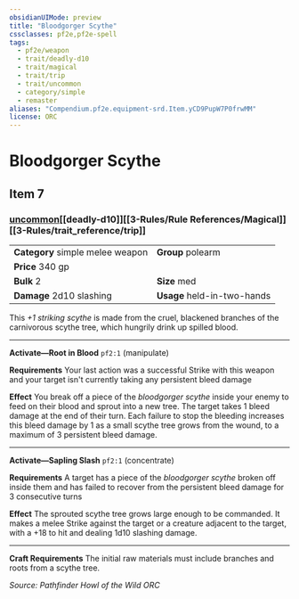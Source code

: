 ```yaml
---
obsidianUIMode: preview
title: "Bloodgorger Scythe"
cssclasses: pf2e,pf2e-spell
tags:
  - pf2e/weapon
  - trait/deadly-d10
  - trait/magical
  - trait/trip
  - trait/uncommon
  - category/simple
  - remaster
aliases: "Compendium.pf2e.equipment-srd.Item.yCD9PupW7P0frwMM"
license: ORC
---
```

# Bloodgorger Scythe
## Item 7
### [uncommon](uncommon.md "Uncommon Rarity Trait")[[deadly-d10]][[3-Rules/Rule References/Magical]][[3-Rules/trait_reference/trip]]

|  |  |
| -- | -- |
| **Category** simple melee weapon | **Group** polearm |
| **Price** 340 gp |  |
| **Bulk** 2 | **Size** med |
| **Damage** 2d10 slashing  | **Usage** held-in-two-hands |



This _+1 striking scythe_ is made from the cruel, blackened branches of the carnivorous scythe tree, which hungrily drink up spilled blood.

* * *

**Activate—Root in Blood** `pf2:1` (manipulate)

**Requirements** Your last action was a successful Strike with this weapon and your target isn't currently taking any persistent bleed damage

**Effect** You break off a piece of the _bloodgorger scythe_ inside your enemy to feed on their blood and sprout into a new tree. The target takes 1 bleed damage at the end of their turn. Each failure to stop the bleeding increases this bleed damage by 1 as a small scythe tree grows from the wound, to a maximum of 3 persistent bleed damage.

* * *

**Activate—Sapling Slash** `pf2:1` (concentrate)

**Requirements** A target has a piece of the _bloodgorger scythe_ broken off inside them and has failed to recover from the persistent bleed damage for 3 consecutive turns

**Effect** The sprouted scythe tree grows large enough to be commanded. It makes a melee Strike against the target or a creature adjacent to the target, with a +18 to hit and dealing 1d10 slashing damage.

* * *

**Craft Requirements** The initial raw materials must include branches and roots from a scythe tree.

*Source: Pathfinder Howl of the Wild*
*ORC*